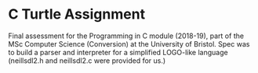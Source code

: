 # C Turtle Assignment

Final assessment for the Programming in C module (2018-19), part of the MSc Computer Science (Conversion) at the University of Bristol. Spec was to build a parser and interpreter for a simplified LOGO-like language (neillsdl2.h and neillsdl2.c were provided for us.)
